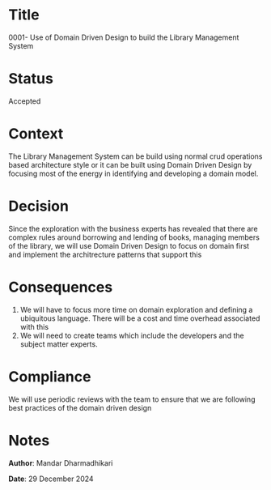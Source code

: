 # Title
0001- Use of Domain Driven Design to build the Library Management System

# Status
Accepted

# Context
The Library Management System can be build using normal crud operations based architecture style or it can be built using Domain Driven Design by focusing most of the energy in identifying and developing a domain model.

# Decision
Since the exploration with the business experts has revealed that there are complex rules around borrowing and lending of books, managing members of the library, we will use Domain Driven Design to focus on domain first and implement the architrecture patterns that support this

# Consequences
1. We will have to focus more time on domain exploration and defining a ubiquitous language. There will be a cost and time overhead associated with this
2. We will need to create teams which include the developers and the subject matter experts.

# Compliance
We will use periodic reviews with the team to ensure that we are following best practices of the domain driven design

# Notes
**Author**: Mandar Dharmadhikari

**Date**: 29 December 2024